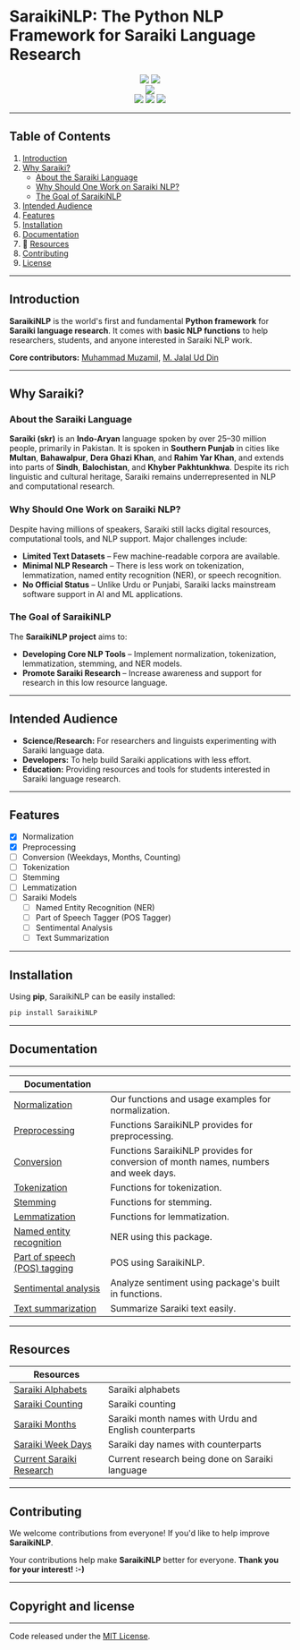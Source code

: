 # SaraikiNLP: The Python NLP Framework for Saraiki Language Research

<p align="center">
  <a href="https://huggingface.co/SaraikiNLP"><img src="https://img.shields.io/badge/Hugging%20Face-SaraikiNLP-yellow?logo=huggingface"/></a>
  <a href="https://pypi.org/project/SaraikiNLP/"><img src="https://img.shields.io/pypi/v/SaraikiNLP.svg"/></a>
  <br>
  <a href="https://pypi.org/project/SaraikiNLP/"><img src="https://img.shields.io/pypi/pyversions/SaraikiNLP.svg"/></a>
  <br>
  <a href="https://github.com/SaraikiNLP/SaraikiNLP/graphs/contributors"><img src="https://img.shields.io/github/contributors/SaraikiNLP/SaraikiNLP.svg"/></a>
  <a href="https://pepy.tech/project/SaraikiNLP"><img src="https://static.pepy.tech/badge/saraikiNLP"/></a>
  <a href="https://github.com/SaraikiNLP/SaraikiNLP/blob/master/LICENSE"><img src="https://img.shields.io/badge/license-MIT-blue.svg"/></a>
</p>

---

## Table of Contents

1. [Introduction](#introduction)
2. [Why Saraiki?](#why-saraiki)
   - [About the Saraiki Language](#about-the-saraiki-language)
   - [Why Should One Work on Saraiki NLP?](#why-should-one-work-on-saraiki-nlp)
   - [The Goal of SaraikiNLP](#the-goal-of-saraikinlp)
3. [Intended Audience](#intended-audience)
4. [Features](#features)
5. [Installation](#installation)
6. [Documentation](#documentation)
7. 🌸 [Resources](#resources)
8. [Contributing](#contributing)
9. [License](#copyright-and-license)

---

## Introduction

**SaraikiNLP** is the world's first and fundamental **Python framework** for **Saraiki language research**. It comes with **basic NLP functions** to help researchers, students, and anyone interested in Saraiki NLP work.

**Core contributors:** [Muhammad Muzamil](https://github.com/MMuzamilAI), [M. Jalal Ud Din](https://github.com/JalalHxmi)

---

## Why Saraiki?

### About the Saraiki Language

**Saraiki (skr)** is an **Indo-Aryan** language spoken by over 25–30 million people, primarily in Pakistan. It is spoken in **Southern Punjab** in cities like **Multan**, **Bahawalpur**, **Dera Ghazi Khan**, and **Rahim Yar Khan**, and extends into parts of **Sindh**, **Balochistan**, and **Khyber Pakhtunkhwa**. Despite its rich linguistic and cultural heritage, Saraiki remains underrepresented in NLP and computational research.

### Why Should One Work on Saraiki NLP?

Despite having millions of speakers, Saraiki still lacks digital resources, computational tools, and NLP support. Major challenges include:

- **Limited Text Datasets** – Few machine-readable corpora are available.
- **Minimal NLP Research** – There is less work on tokenization, lemmatization, named entity recognition (NER), or speech recognition.
- **No Official Status** – Unlike Urdu or Punjabi, Saraiki lacks mainstream software support in AI and ML applications.

### The Goal of SaraikiNLP

The **SaraikiNLP project** aims to:

- **Developing Core NLP Tools** – Implement normalization, tokenization, lemmatization, stemming, and NER models.
- **Promote Saraiki Research** – Increase awareness and support for research in this low resource language.

---

## Intended Audience

- **Science/Research:** For researchers and linguists experimenting with Saraiki language data.
- **Developers:** To help build Saraiki applications with less effort.
- **Education:** Providing resources and tools for students interested in Saraiki language research.

---

## Features 

- [X] Normalization
- [X] Preprocessing
- [ ] Conversion (Weekdays, Months, Counting)
- [ ] Tokenization
- [ ] Stemming
- [ ] Lemmatization
- [ ] Saraiki Models
  - [ ] Named Entity Recognition (NER)
  - [ ] Part of Speech Tagger (POS Tagger)
  - [ ] Sentimental Analysis
  - [ ] Text Summarization

---

## Installation

Using **pip**, SaraikiNLP can be easily installed:

```bash
pip install SaraikiNLP
```

---

## Documentation
----------------

| Documentation   |                                                                |
| --------------- | -------------------------------------------------------------- |
| [Normalization]  | Our functions and usage examples for normalization. |
| [Preprocessing]    | Functions SaraikiNLP provides for preprocessing. |
| [Conversion]    | Functions SaraikiNLP provides for conversion of month names, numbers and week days. |
| [Tokenization]    | Functions for tokenization. |
| [Stemming]    | Functions for stemming. |
| [Lemmatization]    | Functions for lemmatization. |
| [Named entity recognition]    | NER using this package. |
| [Part of speech (POS) tagging]    | POS using SaraikiNLP. |
| [Sentimental analysis]    | Analyze sentiment using package's built in functions. |
| [Text summarization]    | Summarize Saraiki text easily. |

[Normalization]: Documentation/normalization.md
[Preprocessing]: Documentation/preprocessing.md
[Conversion]: Documentation/conversion.md
[Tokenization]: Documentation/tokenization.md
[Stemming]: Documentation/stemming.md
[Lemmatization]: Documentation/lemmatization.md
[Named entity recognition]: Documentation/ner.md
[Part of speech (POS) tagging]: Documentation/pos.md
[Sentimental analysis]: Documentation/sentiment.md
[Text summarization]: Documentation/summarization.md

---

## Resources

| Resources   |                                                                |
| --------------- | -------------------------------------------------------------- |
| [Saraiki Alphabets]  | Saraiki alphabets |
| [Saraiki Counting]    | Saraiki counting |
| [Saraiki Months]     | Saraiki month names with Urdu and English counterparts |
| [Saraiki Week Days]  | Saraiki day names with counterparts |
| [Current Saraiki Research] | Current research being done on Saraiki language |


[Saraiki Alphabets]: Resources/saraiki_alphabets.md
[Saraiki Counting]: Resources/saraiki_counting.md
[Saraiki Months]: Resources/saraiki_months.md
[Saraiki Week Days]: Resources/saraiki_week_days.md
[Current Saraiki Research]: Resources/saraiki_research.md

---

## Contributing

We welcome contributions from everyone! If you'd like to help improve **SaraikiNLP**.

Your contributions help make **SaraikiNLP** better for everyone. **Thank you for your interest! :-)**

---

## Copyright and license
------------------------
Code released under the [MIT License](https://github.com/SaraikiNLP/SaraikiNLP/blob/master/LICENSE.md).




